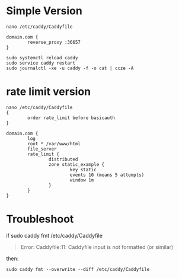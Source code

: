 
# Simple Version
```
nano /etc/caddy/Caddyfile

domain.com {
        reverse_proxy :36657
}

sudo systemctl reload caddy
sudo service caddy restart
sudo journalctl -xe -u caddy -f -o cat | ccze -A

```

# rate limit version

```
nano /etc/caddy/Caddyfile
{
        order rate_limit before basicauth
}

domain.com {
        log
        root * /var/www/html
        file_server
        rate_limit {
                distributed
                zone static_example {
                        key static
                        events 10 (means 5 attempts)
                        window 1m
                }
        }
}

```
# Troubleshoot

if 
sudo caddy fmt /etc/caddy/Caddyfile

> Error: Caddyfile:11: Caddyfile input is not formatted (or similar)

then:
```
sudo caddy fmt --overwrite --diff /etc/caddy/Caddyfile
```
